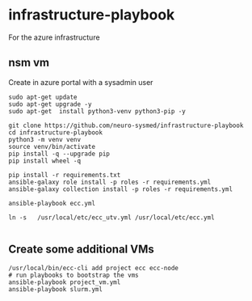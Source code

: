 # infrastructure-playbook
For the azure infrastructure


## nsm vm

Create in azure portal with a sysadmin user


```
sudo apt-get update 
sudo apt-get upgrade -y 
sudo apt-get  install python3-venv python3-pip -y

git clone https://github.com/neuro-sysmed/infrastructure-playbook
cd infrastructure-playbook
python3 -m venv venv
source venv/bin/activate
pip install -q --upgrade pip
pip install wheel -q

pip install -r requirements.txt
ansible-galaxy role install -p roles -r requirements.yml
ansible-galaxy collection install -p roles -r requirements.yml

ansible-playbook ecc.yml

ln -s   /usr/local/etc/ecc_utv.yml /usr/local/etc/ecc.yml


```


## Create some additional VMs

```
/usr/local/bin/ecc-cli add project ecc ecc-node
# run playbooks to bootstrap the vms
ansible-playbook project_vm.yml
ansible-playbook slurm.yml

```

